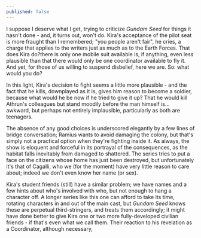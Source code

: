 ```yaml
---
published: false
---
```


I suppose I deserve what I get, trying to criticize *Gundam Seed* for things it hasn't done - and, it turns out, won't do. Kira's acceptance of the pilot seat is more fraught than I remembered; "you people aren't fair", he cries, a charge that applies to the writers just as much as to the Earth Forces. That does Kira do?there is only one mobile suit available is, if anything, even less plausible than that there would only be one coordinator available to fly it. And yet, for those of us willing to suspend disbelief, here we are. So: what would you do?

In this light, Kira's decision to fight seems a little more plausible - and the fact that he kills, downplayed as it is, gives him reason to become a soldier, because what would he be now if he tried to give it up? That he would kill Athrun's colleagues but stand moodily before the man himself is... awkward, but perhaps not entirely implausible, particularly as both are teenagers.

The absence of any good choices is underscored elegantly by a few lines of bridge conversation; Ramius wants to avoid damaging the colony, but that's simply not a practical option when they're fighting inside it. As always, the show is eloquent and forceful in its portrayal of the consequences, as the habitat falls inevitably from damaged to shattered. The series tries to put a face on the citizens whose home has just been destroyed, but unfortunately it's that of Cagalli, who we (for the moment) have very little reason to care about; indeed we don't even know her name (or sex).

Kira's student friends (still) have a similar problem; we have names and a few hints about who's involved with who, but not enough to hang a character off. A longer series like this one can afford to take its time, rotating characters in and out of the main cast, but *Gundam Seed* knows these are perpetual third-stringers, and treats them accordingly; it might have done better to give Kira one or two more fully-developed civilian friends - if that's even what we call them. Their reaction to his revelation as a Coordinator, although necessary, 
